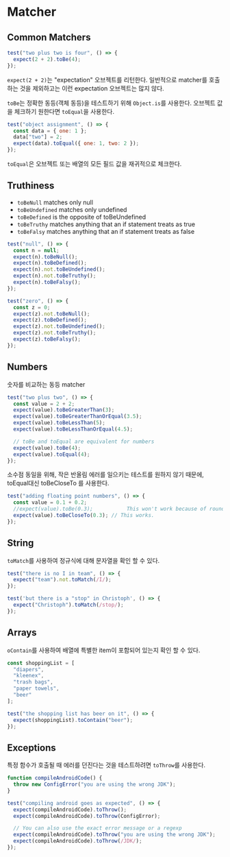 # Matcher

## Common Matchers

```javascript
test("two plus two is four", () => {
  expect(2 + 2).toBe(4);
});
```

`expect(2 + 2)`는 "expectation" 오브젝트를 리턴한다. 일반적으로 matcher를 호출하는 것을 제외하고는 이런 expectation 오브젝트는 많지 않다.

`toBe`는 정확한 동등(객체 동등)을 테스트하기 위해 `Object.is`를 사용한다. 오브젝트 값을 체크하기 원한다면 `toEqual`을 사용한다.

```javascript
test("object assignment", () => {
  const data = { one: 1 };
  data["two"] = 2;
  expect(data).toEqual({ one: 1, two: 2 });
});
```

`toEqual`은 오브젝트 또는 배열의 모든 필드 값을 재귀적으로 체크한다.

## Truthiness

- `toBeNull` matches only null
- `toBeUndefined` matches only undefined
- `toBeDefined` is the opposite of toBeUndefined
- `toBeTruthy` matches anything that an if statement treats as true
- `toBeFalsy` matches anything that an if statement treats as false

```javascript
test("null", () => {
  const n = null;
  expect(n).toBeNull();
  expect(n).toBeDefined();
  expect(n).not.toBeUndefined();
  expect(n).not.toBeTruthy();
  expect(n).toBeFalsy();
});

test("zero", () => {
  const z = 0;
  expect(z).not.toBeNull();
  expect(z).toBeDefined();
  expect(z).not.toBeUndefined();
  expect(z).not.toBeTruthy();
  expect(z).toBeFalsy();
});
```

## Numbers

숫자를 비교하는 동등 matcher

```javascript
test("two plus two", () => {
  const value = 2 + 2;
  expect(value).toBeGreaterThan(3);
  expect(value).toBeGreaterThanOrEqual(3.5);
  expect(value).toBeLessThan(5);
  expect(value).toBeLessThanOrEqual(4.5);

  // toBe and toEqual are equivalent for numbers
  expect(value).toBe(4);
  expect(value).toEqual(4);
});
```

소수점 동일을 위해, 작은 반올림 에러를 일으키는 테스트를 원하지 않기 때문에, toEqual대신 toBeCloseTo 를 사용한다.

```javascript
test("adding floating point numbers", () => {
  const value = 0.1 + 0.2;
  //expect(value).toBe(0.3);           This won't work because of rounding error
  expect(value).toBeCloseTo(0.3); // This works.
});
```

## String

`toMatch`를 사용하여 정규식에 대해 문자열을 확인 할 수 있다.

```javascript
test("there is no I in team", () => {
  expect("team").not.toMatch(/I/);
});

test('but there is a "stop" in Christoph', () => {
  expect("Christoph").toMatch(/stop/);
});
```

## Arrays

`oContain`를 사용하여 배열에 특별한 item이 포함되어 있는지 확인 할 수 있다.

```javascript
const shoppingList = [
  "diapers",
  "kleenex",
  "trash bags",
  "paper towels",
  "beer"
];

test("the shopping list has beer on it", () => {
  expect(shoppingList).toContain("beer");
});
```

## Exceptions

특정 함수가 호출될 때 에러를 던진다는 것을 테스트하려면 `toThrow`를 사용한다.

```javascript
function compileAndroidCode() {
  throw new ConfigError("you are using the wrong JDK");
}

test("compiling android goes as expected", () => {
  expect(compileAndroidCode).toThrow();
  expect(compileAndroidCode).toThrow(ConfigError);

  // You can also use the exact error message or a regexp
  expect(compileAndroidCode).toThrow("you are using the wrong JDK");
  expect(compileAndroidCode).toThrow(/JDK/);
});
```
